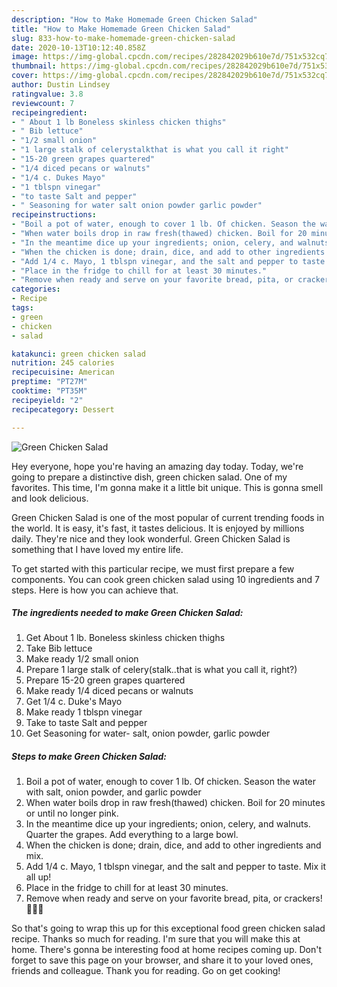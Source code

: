 ```yaml
---
description: "How to Make Homemade Green Chicken Salad"
title: "How to Make Homemade Green Chicken Salad"
slug: 833-how-to-make-homemade-green-chicken-salad
date: 2020-10-13T10:12:40.858Z
image: https://img-global.cpcdn.com/recipes/282842029b610e7d/751x532cq70/green-chicken-salad-recipe-main-photo.jpg
thumbnail: https://img-global.cpcdn.com/recipes/282842029b610e7d/751x532cq70/green-chicken-salad-recipe-main-photo.jpg
cover: https://img-global.cpcdn.com/recipes/282842029b610e7d/751x532cq70/green-chicken-salad-recipe-main-photo.jpg
author: Dustin Lindsey
ratingvalue: 3.8
reviewcount: 7
recipeingredient:
- " About 1 lb Boneless skinless chicken thighs"
- " Bib lettuce"
- "1/2 small onion"
- "1 large stalk of celerystalkthat is what you call it right"
- "15-20 green grapes quartered"
- "1/4 diced pecans or walnuts"
- "1/4 c. Dukes Mayo"
- "1 tblspn vinegar"
- "to taste Salt and pepper"
- " Seasoning for water salt onion powder garlic powder"
recipeinstructions:
- "Boil a pot of water, enough to cover 1 lb. Of chicken. Season the water with salt, onion powder, and garlic powder"
- "When water boils drop in raw fresh(thawed) chicken. Boil for 20 minutes or until no longer pink."
- "In the meantime dice up your ingredients; onion, celery, and walnuts. Quarter the grapes. Add everything to a large bowl."
- "When the chicken is done; drain, dice, and add to other ingredients and mix."
- "Add 1/4 c. Mayo, 1 tblspn vinegar, and the salt and pepper to taste. Mix it all up!"
- "Place in the fridge to chill for at least 30 minutes."
- "Remove when ready and serve on your favorite bread, pita, or crackers! 🍞🐔💚"
categories:
- Recipe
tags:
- green
- chicken
- salad

katakunci: green chicken salad 
nutrition: 245 calories
recipecuisine: American
preptime: "PT27M"
cooktime: "PT35M"
recipeyield: "2"
recipecategory: Dessert

---
```



![Green Chicken Salad](https://img-global.cpcdn.com/recipes/282842029b610e7d/751x532cq70/green-chicken-salad-recipe-main-photo.jpg)

Hey everyone, hope you're having an amazing day today. Today, we're going to prepare a distinctive dish, green chicken salad. One of my favorites. This time, I'm gonna make it a little bit unique. This is gonna smell and look delicious.



Green Chicken Salad is one of the most popular of current trending foods in the world. It is easy, it's fast, it tastes delicious. It is enjoyed by millions daily. They're nice and they look wonderful. Green Chicken Salad is something that I have loved my entire life.


To get started with this particular recipe, we must first prepare a few components. You can cook green chicken salad using 10 ingredients and 7 steps. Here is how you can achieve that.

<!--inarticleads1-->

##### The ingredients needed to make Green Chicken Salad:

1. Get  About 1 lb. Boneless skinless chicken thighs
1. Take  Bib lettuce
1. Make ready 1/2 small onion
1. Prepare 1 large stalk of celery(stalk..that is what you call it, right?)
1. Prepare 15-20 green grapes quartered
1. Make ready 1/4 diced pecans or walnuts
1. Get 1/4 c. Duke&#39;s Mayo
1. Make ready 1 tblspn vinegar
1. Take to taste Salt and pepper
1. Get  Seasoning for water- salt, onion powder, garlic powder




<!--inarticleads2-->

##### Steps to make Green Chicken Salad:

1. Boil a pot of water, enough to cover 1 lb. Of chicken. Season the water with salt, onion powder, and garlic powder
1. When water boils drop in raw fresh(thawed) chicken. Boil for 20 minutes or until no longer pink.
1. In the meantime dice up your ingredients; onion, celery, and walnuts. Quarter the grapes. Add everything to a large bowl.
1. When the chicken is done; drain, dice, and add to other ingredients and mix.
1. Add 1/4 c. Mayo, 1 tblspn vinegar, and the salt and pepper to taste. Mix it all up!
1. Place in the fridge to chill for at least 30 minutes.
1. Remove when ready and serve on your favorite bread, pita, or crackers! 🍞🐔💚




So that's going to wrap this up for this exceptional food green chicken salad recipe. Thanks so much for reading. I'm sure that you will make this at home. There's gonna be interesting food at home recipes coming up. Don't forget to save this page on your browser, and share it to your loved ones, friends and colleague. Thank you for reading. Go on get cooking!
